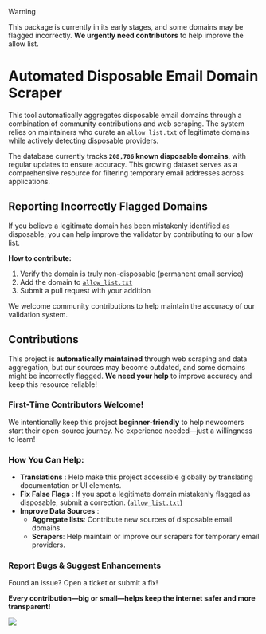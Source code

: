 > [!WARNING]  
> This package is currently in its early stages, and some domains may be flagged incorrectly. **We urgently need contributors** to help improve the allow list.

# Automated Disposable Email Domain Scraper  

This tool automatically aggregates disposable email domains through a combination of community contributions and web scraping. The system relies on maintainers who curate an `allow_list.txt` of legitimate domains while actively detecting disposable providers.  

<!-- disposable database size: the number between the backticks on the next line will be automatically updated -->
The database currently tracks **`208,786` known disposable domains**, with regular updates to ensure accuracy. This growing dataset serves as a comprehensive resource for filtering temporary email addresses across applications.  

## Reporting Incorrectly Flagged Domains

If you believe a legitimate domain has been mistakenly identified as disposable, you can help improve the validator by contributing to our allow list.

**How to contribute:**
1. Verify the domain is truly non-disposable (permanent email service)
2. Add the domain to [`allow_list.txt`](./data/allow_list.txt)
3. Submit a pull request with your addition

We welcome community contributions to help maintain the accuracy of our validation system.

## Contributions  

This project is **automatically maintained** through web scraping and data aggregation, but our sources may become outdated, and some domains might be incorrectly flagged. **We need your help** to improve accuracy and keep this resource reliable!  

### First-Time Contributors Welcome!  
We intentionally keep this project **beginner-friendly** to help newcomers start their open-source journey. No experience needed—just a willingness to learn!  

### How You Can Help:  

- **Translations**  : Help make this project accessible globally by translating documentation or UI elements.  
- **Fix False Flags** : If you spot a legitimate domain mistakenly flagged as disposable, submit a correction. ([`allow_list.txt`](./data/allow_list.txt))
- **Improve Data Sources** :
  - **Aggregate lists**: Contribute new sources of disposable email domains.  
  - **Scrapers**: Help maintain or improve our scrapers for temporary email providers.  

### **Report Bugs & Suggest Enhancements**  
Found an issue? Open a ticket or submit a fix!  

**Every contribution—big or small—helps keep the internet safer and more transparent!**  

![](https://contrib.nn.ci/api?repo=doodad-labs/disposable-email-domains)
